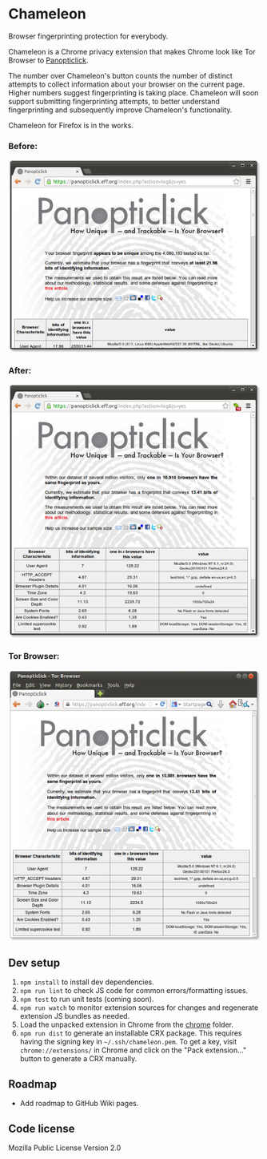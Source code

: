 # Chameleon

Browser fingerprinting protection for everybody.

Chameleon is a Chrome privacy extension that makes Chrome look like Tor Browser to [Panopticlick](https://panopticlick.eff.org/).

The number over Chameleon's button counts the number of distinct attempts to collect information about your browser on the current page. Higher numbers suggest fingerprinting is taking place. Chameleon will soon support submitting fingerprinting attempts, to better understand fingerprinting and subsequently improve Chameleon's functionality.

Chameleon for Firefox is in the works.

### Before:

!["before" screenshot](images/before.png)

### After:

!["after" screenshot](images/after.png)

### Tor Browser:

![Tor Browser screenshot](images/tor.png)


## Dev setup

1. `npm install` to install dev dependencies.
2. `npm run lint` to check JS code for common errors/formatting issues.
3. `npm test` to run unit tests (coming soon).
4. `npm run watch` to monitor extension sources for changes and regenerate extension JS bundles as needed.
5. Load the unpacked extension in Chrome from the [chrome](chrome/) folder.
6. `npm run dist` to generate an installable CRX package. This requires having the signing key in `~/.ssh/chameleon.pem`. To get a key, visit `chrome://extensions/` in Chrome and click on the "Pack extension..." button to generate a CRX manually.


## Roadmap

- Add roadmap to GitHub Wiki pages.


## Code license

Mozilla Public License Version 2.0
